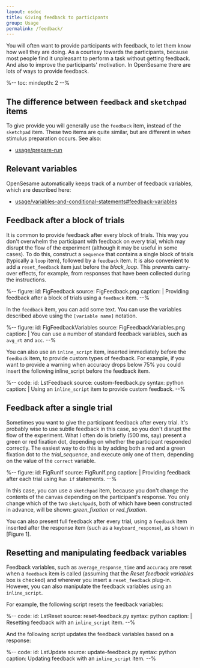 ```yaml
---
layout: osdoc
title: Giving feedback to participants
group: Usage
permalink: /feedback/
---
```


You will often want to provide participants with feedback, to let them know how well they are doing. As a courtesy towards the participants, because most people find it unpleasant to perform a task without getting feedback. And also to improve the participants' motivation. In OpenSesame there are lots of ways to provide feedback.

%--
toc:
 mindepth: 2
--%

## The difference between `feedback` and `sketchpad` items

To give provide you will generally use the `feedback` item, instead of the `sketchpad` item. These two items are quite similar, but are different in *when* stimulus preparation occurs. See also:

- [usage/prepare-run]

## Relevant variables

OpenSesame automatically keeps track of a number of feedback variables, which are described here:

- [usage/variables-and-conditional-statements#feedback-variables]

## Feedback after a block of trials

It is common to provide feedback after every block of trials. This way you don't overwhelm the participant with feedback on every trial, which may disrupt the flow of the experiment (although it may be useful in some cases). To do this, construct a `sequence` that contains a single block of trials (typically a `loop` item), followed by a `feedback` item. It is also convenient to add a `reset_feedback` item just before the *block_loop*. This prevents carry-over effects, for example, from responses that have been collected during the instructions.

%--
figure:
 id: FigFeedback
 source: FigFeedback.png
 caption: |
  Providing feedback after a block of trials using a `feedback` item.
--%

In the `feedback` item, you can add some text. You can use the variables described above using the `[variable name]` notation.

%--
figure:
 id: FigFeedbackVariables
 source: FigFeedbackVariables.png
 caption: |
  You can use a number of standard feedback variables, such as `avg_rt` and `acc`.
--%

You can also use an `inline_script` item, inserted immediately before the `feedback` item, to provide custom types of feedback. For example, if you want to provide a warning when accuracy drops below 75% you could insert the following inline_script before the feedback item.

%--
code:
 id: LstFeedback
 source: custom-feedback.py
 syntax: python
 caption: |
  Using an `inline_script` item to provide custom feedback.
--%

## Feedback after a single trial

Sometimes you want to give the participant feedback after every trial. It's probably wise to use subtle feedback in this case, so you don't disrupt the flow of the experiment. What I often do is briefly (500 ms, say) present a green or red fixation dot, depending on whether the participant responded correctly. The easiest way to do this is by adding both a red and a green fixation dot to the *trial_sequence*, and execute only one of them, depending on the value of the `correct` variable.

%--
figure:
 id: FigRunIf
 source: FigRunIf.png
 caption: |
  Providing feedback after each trial using `Run if` statements.
--%

In this case, you can use a `sketchpad` item, because you don't change the contents of the canvas depending on the participant's response. You only change which of the two `sketchpad`s, both of which have been constructed in advance, will be shown: *green_fixation* or *red_fixation*.

You can also present full feedback after every trial, using a `feedback` item inserted after the response item (such as a `keyboard_response`), as shown in [Figure 1].

## Resetting and manipulating feedback variables

Feedback variables, such as `average_response_time` and `accuracy` are reset when a `feedback` item is called (assuming that the *Reset feedback variables* box is checked) and wherever you insert a `reset_feedback` plug-in. However, you can also manipulate the feedback variables using an `inline_script`.

For example, the following script resets the feedback variables:

%--
code:
 id: LstReset
 source: reset-feedback.py
 syntax: python
 caption: |
  Resetting feedback with an `inline_script` item.
--%

And the following script updates the feedback variables based on a response:

%--
code:
 id: LstUpdate
 source: update-feedback.py
 syntax: python
 caption: Updating feedback with an `inline_script` item.
--%

[usage/prepare-run]: /usage/prepare-run
[usage/variables-and-conditional-statements#feedback-variables]: /usage/variables-and-conditional-statements#feedback-variables
